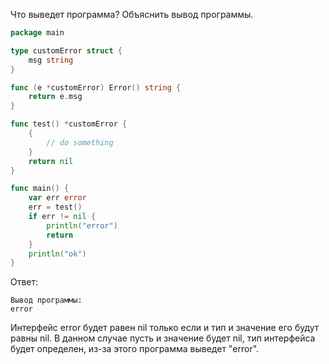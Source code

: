 Что выведет программа? Объяснить вывод программы.

```go
package main

type customError struct {
	msg string
}

func (e *customError) Error() string {
	return e.msg
}

func test() *customError {
	{
		// do something
	}
	return nil
}

func main() {
	var err error
	err = test()
	if err != nil {
		println("error")
		return
	}
	println("ok")
}
```

Ответ:
```
Вывод программы:
error
```
Интерфейс error будет равен nil только если и тип и значение его будут равны nil.
В данном случае пусть и значение будет nil, тип интерфейса будет определен, из-за этого программа выведет "error".